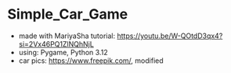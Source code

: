 # Simple_Car_Game

* made with MariyaSha tutorial: https://youtu.be/W-QOtdD3qx4?si=2Vx46PQ1ZlNQhNjL
* using: Pygame, Python 3.12
* car pics: https://www.freepik.com/, modified
